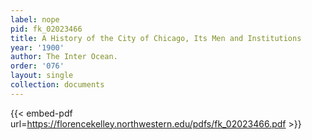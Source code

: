 ```yaml
---
label: nope
pid: fk_02023466
title: A History of the City of Chicago, Its Men and Institutions
year: '1900'
author: The Inter Ocean.
order: '076'
layout: single
collection: documents
---
```



{{< embed-pdf url=https://florencekelley.northwestern.edu/pdfs/fk_02023466.pdf >}}